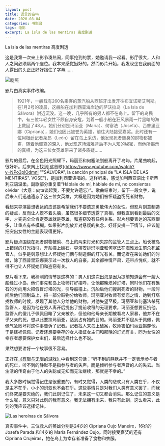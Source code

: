 ```yaml
---
layout: post
title: 谎言的岛屿
date: 2020-08-04
categories: 书影音
tags: 电影
excerpt: La isla de las mentiras 高度剧透
---
```

La isla de las mentiras 高度剧透

这是我第一次来上影节凑热闹，同事抢到的票，她邀请我一起看。影厅很大，人和人之间必须隔两个座位。我本来感觉挺好的，然而影片开始，我发现坐在我前面的人露出的头正正好好挡住了字幕……

![剧照](https://i.loli.net/2020/08/05/ViYPfc5hsjtOnwI.jpg "剧照 面对采访的三人")

影片由真实事件改编。
>1921年，一艘载有260名乘客的蒸汽船从西班牙出发开往布宜诺斯艾利斯。在1月2号的凌晨，这艘船在加利西亚海岸边的萨沃拉岛（La Isla de Sálvora）附近沉没。这一晚，几乎所有的男人都不在岛上。留下的岛民中，有三位年轻女性不顾自身安危，划着一艘小船在狂风暴雨一片黑暗的海上救回了48人。她们分别是玛丽亚（María）、何塞法（Josefa）、西普里亚娜（Cipriana），她们也因此被誉为英雄，前往大陆接受嘉奖。此时还有一位阿根廷记者莱昂（León）留在岛上采访，他发现死者随身的财物都被盗，随着他调查的深入，他发现这场海难背后不为人知的秘密，而他所揭示的真相，为这三位女英雄带来了诸多质疑……

影片的最后，在金色阳光照耀下，玛丽亚和何塞法划船离开了岛屿。片尾曲响起，很好听。后来网上找到[这首歌](https://www.youtube.com/watch?v=NPo3pIOdmnI ""SÁLVORA", la canción principal de "LA ISLA DE LAS MENTIRAS". VOSE")，是加利西亚语唱的。这样听来，感觉加利西亚语比卡斯蒂利亚语温柔。副歌部分重复着“Háblale de mí, háblale de mí, no consientas olvidar（大意：向ta谈起我，不要允许遗忘）”。歌曲结束时，留下一段文字，说后来人们迅速遗忘了这三位女英雄，大概是因为她们被怀疑盗窃死者财物。

看起来导演最想表达的应该是希望我们不要遗忘勇敢伟大的女性。但影片刻意制造的疑点，反而让人摸不着头脑，虽然很多细节透露了真相，但我直到看到最后的文字，才完完全全肯定英雄就是英雄，和盗窃没有任何关系。影片想要表达的东西很多，让重点有些模糊。如果影片能放弃对悬疑的执念，好好安排一下情节，应该能把突出女性的主题表现得更好。

影片疑点围绕在死者财物被偷、岛上的两束灯光和失踪的监管人三点上。船长被岛上错误的灯光指引，开船撞上礁石。导演安排玛丽亚和何塞法在海难发生前杀死监管人，似乎是刻意想让人怀疑她们俩与制造假的灯光有关。而记者在采访她们的时候，除了西普里亚娜表示过一次救人的自豪，其余都神情严肃，还带点愧疚，就不得不也让人怀疑她们和盗窃有关。

整片看下来，我猜测的情节是这样的：男人们这次出海是因为提前知道会有一艘大船经过小岛，他们事先和岛上牧师打好招呼，让他那晚熄掉灯塔，同时他们在有礁石的方向用火把假冒灯塔的光，引导船撞上。沉船后他们搜刮死者的财物，一段时间后他们回到岛上，把一部分赃物分给牧师。玛丽亚对牧师有爱恋之情，她到灯塔找牧师的时候，发现了其他人分给他的财物，对他失望至极。玛丽亚和何塞法杀死监管人，是因为他在男人离开后提出了提前收租的无理要求，玛丽亚想要反抗他。监管人的傻儿子佩佩目睹了父亲被杀，但他和他母亲长期被看岛人家暴，他并不在乎父亲的死，想以此要挟玛丽亚，达到占有她的目的。玛丽亚并不屈从于佩佩，佩佩气急败坏将这件事告诉了记者。记者找人来岛上破案，牧师害怕玛丽亚揭穿他，于是嫁祸佩佩。记者还想要幸存的女人指证女主们和那晚的灯光有关，同为女性的幸存者想要保护女主们，最后选择什么也不说。

果然想要讲好一个故事很不容易。

正好在[《有限与无限的游戏》](https://book.douban.com/subject/25742296/ "《有限与无限的游戏》")中看到这句话：“听不到的静默并不一定表示参与者的死亡，听不到的静默不是指参与者的失声，而是倾听参与者声音的人的失去。当生活的传奇由于他人的失聪或无知而无法继续，那就是不幸的。”

我大多数时候觉得记住是很重要的，有时又觉得，人类的悲欢只有人类在乎，不仅是主不在乎，小小的蚂蚁也不会在乎。这些事情只是对我们人类有意义罢了，而我们终究是要灭绝的，我们此刻记住了，未来这一切又都会消失。那么记住的意义是什么呢，意义只对此刻的我有意义。我无法拥有未来，我只有此刻，这么看来，此刻的我应该选择记住。

![Las heroínas de Sálvora](https://i.loli.net/2020/08/05/8l3e5LfNhBIqvEX.jpg "Las heroínas de Sálvora en una fotografía de la época, con una medalla al mérito civil")

真实事件中，三位救人的英雄分别是24岁的 Cipriana Oujo Maneiro，16岁的 Josefa Parada 和14岁的 María Fernández Oujo。同时接受嘉奖的还有 Cipriana Crujeiras，她在岛上为幸存者准备了食物和衣服。